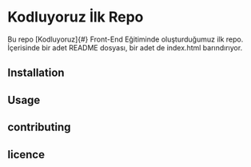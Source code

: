 # Kodluyoruz İlk Repo
Bu repo [Kodluyoruz]{#} Front-End Eğitiminde oluşturduğumuz ilk repo. İçerisinde bir adet README dosyası, bir adet de index.html barındırıyor.



## Installation

## Usage

## contributing

## licence